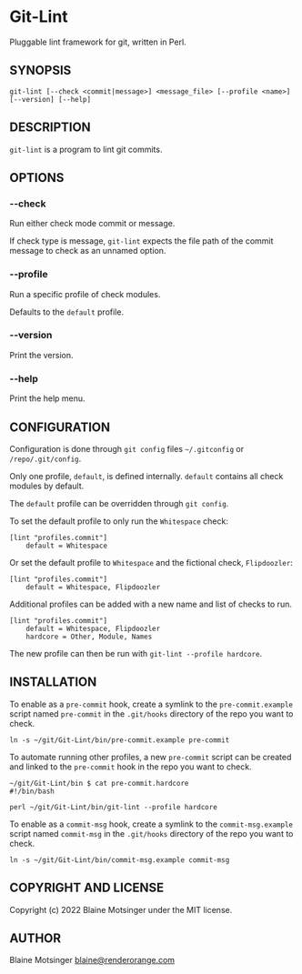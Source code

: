 # Git-Lint

Pluggable lint framework for git, written in Perl.

## SYNOPSIS

```
git-lint [--check <commit|message>] <message_file> [--profile <name>] [--version] [--help]
```

## DESCRIPTION

`git-lint` is a program to lint git commits.

## OPTIONS

### --check

Run either check mode commit or message.

If check type is message, `git-lint` expects the file path of the commit message to check as an unnamed option.

### --profile

Run a specific profile of check modules.

Defaults to the `default` profile.

### --version

Print the version.

### --help

Print the help menu.

## CONFIGURATION

Configuration is done through `git config` files `~/.gitconfig` or `/repo/.git/config`.

Only one profile, `default`, is defined internally. `default` contains all check modules by default.

The `default` profile can be overridden through `git config`.

To set the default profile to only run the `Whitespace` check:

```
[lint "profiles.commit"]
    default = Whitespace
```

Or set the default profile to `Whitespace` and the fictional check, `Flipdoozler`:

```
[lint "profiles.commit"]
    default = Whitespace, Flipdoozler
```

Additional profiles can be added with a new name and list of checks to run.

```
[lint "profiles.commit"]
    default = Whitespace, Flipdoozler
    hardcore = Other, Module, Names
```

The new profile can then be run with `git-lint --profile hardcore`.

## INSTALLATION

To enable as a `pre-commit` hook, create a symlink to the `pre-commit.example` script named `pre-commit` in the `.git/hooks` directory of the repo you want to check.

```
ln -s ~/git/Git-Lint/bin/pre-commit.example pre-commit
```

To automate running other profiles, a new `pre-commit` script can be created and linked to the `pre-commit` hook in the repo you want to check.

```
~/git/Git-Lint/bin $ cat pre-commit.hardcore
#!/bin/bash

perl ~/git/Git-Lint/bin/git-lint --profile hardcore
```

To enable as a `commit-msg` hook, create a symlink to the `commit-msg.example` script named `commit-msg` in the `.git/hooks` directory of the repo you want to check.

```
ln -s ~/git/Git-Lint/bin/commit-msg.example commit-msg
```

## COPYRIGHT AND LICENSE

Copyright (c) 2022 Blaine Motsinger under the MIT license.

## AUTHOR

Blaine Motsinger <blaine@renderorange.com>
